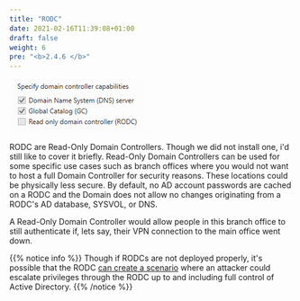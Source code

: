 ```yaml
---
title: "RODC"
date: 2021-02-16T11:39:08+01:00
draft: false
weight: 6
pre: "<b>2.4.6 </b>"
---
```


![](gc.png)

RODC are Read-Only Domain Controllers. Though we did not install one, i'd still like to cover it briefly.
Read-Only Domain Controllers can be used for some specific use cases such as branch offices where you would not want to host a full Domain Controller for security reasons. These locations could be physically less secure. By default, no AD account passwords are cached on a RODC and the Domain does not allow no changes originating from a RODC's AD database, SYSVOL, or DNS.

A Read-Only Domain Controller would allow people in this branch office to still authenticate if, lets say, their VPN connection to the main office went down.

{{% notice info %}}
Though if RODCs are not deployed properly, it's possible that the RODC [can create a scenario](https://adsecurity.org/?p=3592) where an attacker could escalate privileges through the RODC up to and including full control of Active Directory.
{{% /notice %}}
